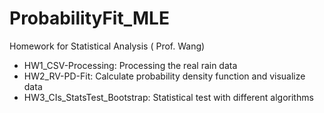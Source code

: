 # ProbabilityFit_MLE
Homework for Statistical Analysis ( Prof. Wang)

- HW1_CSV-Processing: Processing the real rain data
- HW2_RV-PD-Fit: Calculate probability density function and visualize data
- HW3_CIs_StatsTest_Bootstrap: Statistical test with different algorithms
